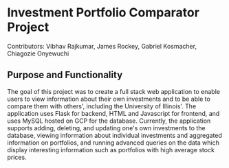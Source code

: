 # Investment Portfolio Comparator Project
Contributors: Vibhav Rajkumar, James Rockey, Gabriel Kosmacher, Chiagozie Onyewuchi

## Purpose and Functionality 

The goal of this project was to create a full stack web application to enable users to view information about their own investments and to be able to compare them with others', including the University of Illinois'. The application uses Flask for backend, HTML and Javascript for frontend, and uses MySQL hosted on GCP for the database. Currently, the application supports adding, deleting, and updating one's own investments to the database, viewing information about individual investments and aggregated information on portfolios, and running advanced queries on the data which display interesting information such as portfolios with high average stock prices. 
